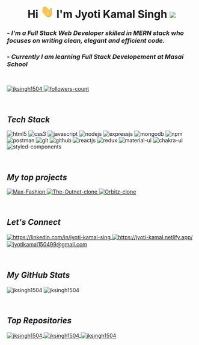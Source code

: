 <!----------------------------------- Heading Section ------------------------------------>
<h1 align="center">
    Hi
    <img src="https://raw.githubusercontent.com/ABSphreak/ABSphreak/master/gifs/Hi.gif" width="35">
    I'm Jyoti Kamal Singh
    <img src="https://camo.githubusercontent.com/d3359cb00ab0b5ed8f2e1fe3fceb4fbaf3b614340f8c0db99c17b9f50b351770/68747470733a2f2f656d6f6a69732e736c61636b6d6f6a69732e636f6d2f656d6f6a69732f696d616765732f313533313834393433302f343234362f626c6f622d73756e676c61737365732e6769663f31353331383439343330" width="35">
</h1>

<!----------------------------------- About Section ------------------------------------>

<h3>
    <i>- I'm a Full Stack Web Developer skilled in MERN stack who focuses on writing clean, elegant and efficient code.</i>
</h3>

<h3>
    <i>- Currently I am learning Full Stack Developement at Masai School</i>
</h3>
<br>

<!----------------------------------- Profile View Section ----------------------------------->

<p align="left">
    <a href="https://github.com/jksingh1504">
        <img src="https://komarev.com/ghpvc/?username=jksingh1504t&label=Profile%20views&color=0e75b6&style=flat" alt="jksingh1504" />
    </a>
    <a href="https://github.com/jksingh1504?tab=followers">
        <img src="https://img.shields.io/github/followers/jksingh1504?label=Followers&style=social" alt="followers-count">
    </a>
</p>
<br>

<!----------------------------------- Tech Stack Section ------------------------------------>

<h2><i>Tech Stack</i></h2>

<p>
    <img src="https://img.shields.io/badge/HTML5-E34F26?style=for-the-badge&logo=html5&logoColor=white" alt="html5" />
    <img src="https://img.shields.io/badge/CSS3-1572B6?style=for-the-badge&logo=css3&logoColor=white" alt="css3" />
    <!-- <img src="https://img.shields.io/badge/Bootstrap-563D7C?style=for-the-badge&logo=bootstrap&logoColor=white" alt="bootstrap" />
     <img src="https://img.shields.io/badge/Tailwind_CSS-38B2AC?style=for-the-badge&logo=tailwind-css&logoColor=white" alt="tailwind" /> -->
    <img src="https://img.shields.io/badge/JavaScript-323330?style=for-the-badge&logo=javascript&logoColor=F7DF1E" alt="javascript" />
    <img src="https://img.shields.io/badge/Node.js-339933?style=for-the-badge&logo=nodedotjs&logoColor=white" alt="nodejs" />
    <img src="https://img.shields.io/badge/Express.js-000000?style=for-the-badge&logo=express&logoColor=white" alt="expressjs" />
    <img src="https://img.shields.io/badge/MongoDB-4EA94B?style=for-the-badge&logo=mongodb&logoColor=white" alt="mongodb" />
    <img src="https://img.shields.io/badge/npm-CB3837?style=for-the-badge&logo=npm&logoColor=white" alt="npm" />
    <img src="https://img.shields.io/badge/Postman-FF6C37?style=for-the-badge&logo=Postman&logoColor=white" alt="postman" />
    <img src="https://img.shields.io/badge/Git-f44d27?style=for-the-badge&logo=git&logoColor=white" alt="git" />
    <img src="https://img.shields.io/badge/GitHub-100000?style=for-the-badge&logo=github&logoColor=white" alt="github" />
    <img src="https://img.shields.io/badge/React-20232A?style=for-the-badge&logo=react&logoColor=61DAFB" alt="reactjs" />
    <img src="https://img.shields.io/badge/Redux-593D88?style=for-the-badge&logo=redux&logoColor=white" alt="redux" />
    <img src="https://img.shields.io/badge/Material%20UI-007FFF?style=for-the-badge&logo=mui&logoColor=white" alt="material-ui" />
    <img src="https://img.shields.io/badge/Chakra%20UI-3bc7bd?style=for-the-badge&logo=chakraui&logoColor=white" alt="chakra-ui" />
    <img src="https://img.shields.io/badge/styled--components-DB7093?style=for-the-badge&logo=styled-components&logoColor=white" alt="styled-components" />
</p>
<br>

<!----------------------------------- Project Section ------------------------------------>

<h2><i>My top projects</i></h2>

<p align="left">
    <a href="https://github.com/jksingh1504/max-fashion-clone" target="blank">
        <img src="https://img.shields.io/static/v1?style=for-the-badge&message=Max Fashion&color=1BB91F&logo=&logoColor=FFFFFF&label=" alt="Max-Fashion" />
    </a>
    <a href="https://github.com/9Prajjwal/outnetclone" target="blank">
        <img src="https://img.shields.io/static/v1?style=for-the-badge&message=The Outnet&color=000000&logo=&logoColor=FFFFFF&label=" alt="The-Outnet-clone" />
    </a>
    
<!--     <a href="" target="blank">
        <img src="https://img.shields.io/static/v1?style=for-the-badge&message=Orbitz Clone App&color=FD3A5C&logo=&logoColor=FFFFFF&label=" alt="Orbitz-clone" />
    </a> -->
   <a href="https://github.com/jksingh1504/Orbitz-Clone" target="blank">
        <img src="https://img.shields.io/static/v1?style=for-the-badge&message=Orbitz Clone&color=840010&logo=&logoColor=FFFFFF&label=" alt="Orbitz-clone" />
    </a>
    
</p>
<br>

<!----------------------------------- Social Media Links Section ------------------------------------>

<h2><i>Let's Connect</i></h2>

<p align="left">
    <a href="https://www.linkedin.com/in/jyoti-kamal-singh/">
        <img align="center" src="https://img.shields.io/badge/LinkedIn-0077B5?style=for-the-badge&logo=linkedin&logoColor=white" alt="https://linkedin.com/in/jyoti-kamal-sing" />
    </a>
    <a href="https://jyoti-kamal.netlify.app/">
        <img align="center" src="https://img.shields.io/badge/Portfolio-18A303?style=for-the-badge&logo=ionic&logoColor=white" alt="https://jyoti-kamal.netlify.app/" />
    </a>
    <a title="jyotikamal150499@gmail.com" href="mailto:jyotikamal150499@gmail.com">
        <img align="center" src="https://img.shields.io/badge/Gmail-D14836?style=for-the-badge&logo=gmail&logoColor=white" alt="jyotikamal150499@gmail.com" />
    </a>
    
<!--     <a href="">
        <img align="center" src="https://img.shields.io/badge/Portfolio-18A303?style=for-the-badge&logo=ionic&logoColor=white" alt="https://jyoti-kamal.netlify.app/" />
    </a>
    <a href="">
        <img align="center" src="https://img.shields.io/badge/Gmail-D14836?style=for-the-badge&logo=gmail&logoColor=white" alt="jyotikamal150499@gmail.com" />
    </a> -->
</p>
<br>

<!----------------------------------- GitHub Stats Section ------------------------------------>

<h2><i>My GitHub Stats</i></h2>

<p>
    <img align="center" src="https://github-readme-stats.vercel.app/api?username=jksingh1504&show_icons=true&include_all_commits=true&count_private=true&hide=issues,contribs&border_radius=0&locale=en&theme=dark" alt="jksingh1504" height="139" />
    <img align="center" src="https://github-readme-stats.vercel.app/api/top-langs/?username=jksingh1504&layout=compact&exclude_repo=Lybrate-Website-Clone-Version-2.0,Lybrate-Website-Clone,Adidas-Clone&hide=Shell&border_radius=0&theme=dark" alt="jksingh1504" height="139" />
</p>
<br>

<!----------------------------------- Top Repository Section ------------------------------------>

<h2><i>Top Repositories</i></h2>

<p>
    <a href="https://github.com/jksingh1504/max-fashion-clone">
        <img align="center" src="https://github-readme-stats.vercel.app/api/pin/?username=jksingh1504&repo=max-fashion-clone&locale=en&border_radius=0&theme=dark" alt="jksingh1504" />
    </a>
    <a href="https://github.com/9Prajjwal/outnetclone">
        <img align="center" src="https://github-readme-stats.vercel.app/api/pin/?username=9prajjwal&repo=outnetclone&locale=en&border_radius=0&theme=dark" alt="jksingh1504" />
    </a>
    <a href="https://github.com/jksingh1504/Orbitz-Clone">
        <img align="center" src="https://github-readme-stats.vercel.app/api/pin/?username=jksingh1504&repo=Orbitz-Clone&locale=en&border_radius=0&theme=dark" alt="jksingh1504" />
    </a>
<!--     <a href="https://github.com/surajDongre-16/fraazo-clone">
        <img align="center" src="https://github-readme-stats.vercel.app/api/pin/?username=surajDongre-16&repo=fraazo-clone&locale=en&border_radius=0&theme=dark" alt="jksingh1504" />
    </a> -->
   

</p>

